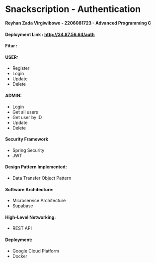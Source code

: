 # Snackscription - Authentication
**Reyhan Zada Virgiwibowo - 2206081723 - Advanced Programming C**

#### Deployment Link : http://34.87.56.64/auth

#### Fitur :

#### USER:
- Register
- Login
- Update
- Delete
#### ADMIN:
- Login
- Get all users
- Get user by ID
- Update
- Delete

#### Security Framework
- Spring Security
- JWT

#### Design Pattern Implemented:
- Data Transfer Object Pattern

#### Software Architecture:
- Microservice Architecture
- Supabase

#### High-Level Networking:
- REST API

#### Deployment:
- Google Cloud Platform
- Docker